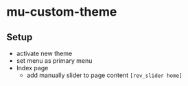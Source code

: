 # mu-custom-theme

## Setup
- activate new theme
- set menu as primary menu
- Index page
  - add manually slider to page content `[rev_slider home]`
